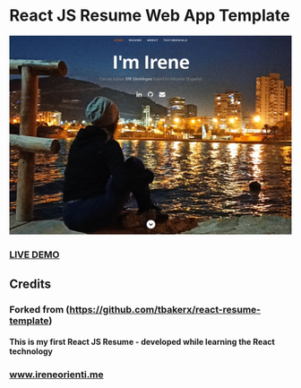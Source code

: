 # React JS Resume Web App Template      
![ReactJS Resume Website Template](resume-screenshot.png?raw=true "ReactJS Resume Website Template")
### <a href="https://ireneorienti.me/">LIVE DEMO</a> 
## Credits
### Forked from (https://github.com/tbakerx/react-resume-template)
#### This is my first React JS Resume - developed while learning the React technology
### www.ireneorienti.me
